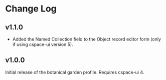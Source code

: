 # Change Log

## v1.1.0

- Added the Named Collection field to the Object record editor form (only if using cspace-ui version 5).

## v1.0.0

Initial release of the botanical garden profile. Requires cspace-ui 4.
